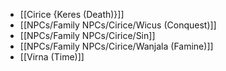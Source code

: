 
* [[Cirice {Keres (Death)}]]
* [[NPCs/Family NPCs/Cirice/Wicus (Conquest)]]
* [[NPCs/Family NPCs/Cirice/Sin]]
* [[NPCs/Family NPCs/Cirice/Wanjala (Famine)]]
* [[Virna (Time)]]